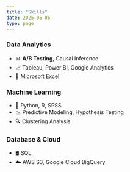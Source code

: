 ```yaml
---
title: "Skills"
date: 2025-05-06
type: page
---
```


###  Data Analytics
- 📊 **A/B Testing**, Causal Inference  
- 📈 Tableau, Power BI, Google Analytics  
- 📑 Microsoft Excel

###  Machine Learning
- 🤖 Python, R, SPSS  
- 📉 Predictive Modeling, Hypothesis Testing  
- 🔍 Clustering Analysis

###  Database & Cloud
- 🛢️ SQL  
- ☁️ AWS S3, Google Cloud BigQuery
